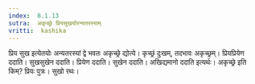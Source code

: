 ```yaml
---
index:  8.1.13
sutra:  अकृच्छ्रे प्रियसुखयोरन्यतरस्याम्
vritti:  kashika 
---
```


प्रिय सुख इत्येतयोः अन्यतरस्यां द्वे भवतः अकृच्छ्रे द्योत्ये। कृच्छ्रं दुःखम्, तदभावः अकृच्छ्रम्। प्रियप्रियेण ददाति। सुखसुखेन ददाति। प्रियेण ददाति। सुखेन ददाति। अखिद्यमानो ददाति इत्यर्थः। अकृच्छ्रे इति किम्? प्रियः पुत्रः। सुखो रथः।

